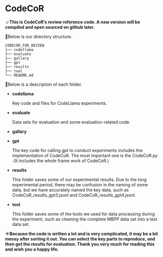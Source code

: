 # CodeCoR

**:relaxed:This is CodeCoR’s review reference code. A new version will be compiled and open sourced on github later.**

:bear:Below is our directory structure.

```
CODECOR_FOR_REVIEW
├── codellama
├── evaluate
├── gallary
├── gpt
├── results 
├── tool 
└── README.md
```

:panda_face:Below is a description of each folder.

- **codellama**

  Key code and files for CodeLlama experiments.

- **evaluate**

  Data sets for evaluation and some evaluation-related code.

- **gallary**

  

- **gpt**

  The key code for calling gpt to conduct experiments includes the implementation of CodeCoR.
  The most important one is the CodeCoR.py .(It includes the whole frame work of CodeCoR.)

- **results**

  This folder saves some of our experimental results. Due to the long experimental period, there may be confusion in the naming of some data, but we have accurately named the key data, such as CodeCoR_results_gpt3.jsonl and CodeCoR_results_gpt4.jsonl.

- **tool**

  This folder saves some of the tools we used for data processing during the experiment, such as cleaning the complete MBPP data set into a test data set.



:sunny:**Because the code is written a lot and is very complicated, it may be a bit messy after sorting it out. You can select the key parts to reproduce, and then get the results for evaluation. Thank you very much for reading this and wish you a happy life.**

